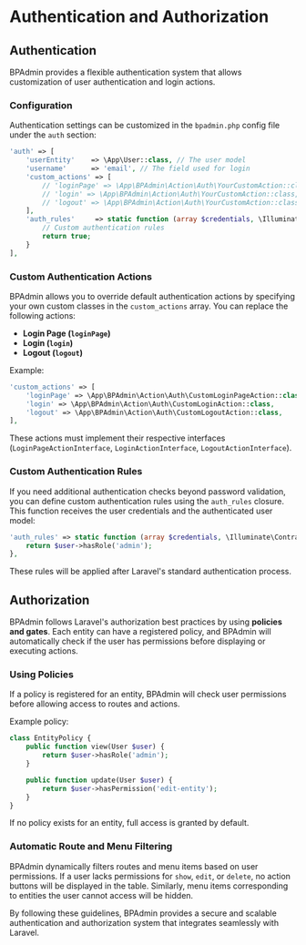 # Authentication and Authorization

## Authentication

BPAdmin provides a flexible authentication system that allows customization of user authentication and login actions.

### Configuration
Authentication settings can be customized in the `bpadmin.php` config file under the `auth` section:

```php
'auth' => [
    'userEntity'    => \App\User::class, // The user model
    'username'      => 'email', // The field used for login
    'custom_actions' => [
        // 'loginPage' => \App\BPAdmin\Action\Auth\YourCustomAction::class,
        // 'login' => \App\BPAdmin\Action\Auth\YourCustomAction::class,
        // 'logout' => \App\BPAdmin\Action\Auth\YourCustomAction::class,
    ],
    'auth_rules'     => static function (array $credentials, \Illuminate\Contracts\Auth\Authenticatable $user) : bool {
        // Custom authentication rules
        return true;
    }
],
```

### Custom Authentication Actions
BPAdmin allows you to override default authentication actions by specifying your own custom classes in the `custom_actions` array. You can replace the following actions:

- **Login Page (`loginPage`)**
- **Login (`login`)**
- **Logout (`logout`)**

Example:
```php
'custom_actions' => [
    'loginPage' => \App\BPAdmin\Action\Auth\CustomLoginPageAction::class,
    'login' => \App\BPAdmin\Action\Auth\CustomLoginAction::class,
    'logout' => \App\BPAdmin\Action\Auth\CustomLogoutAction::class,
],
```

These actions must implement their respective interfaces (`LoginPageActionInterface`, `LoginActionInterface`, `LogoutActionInterface`).

### Custom Authentication Rules
If you need additional authentication checks beyond password validation, you can define custom authentication rules using the `auth_rules` closure. This function receives the user credentials and the authenticated user model:

```php
'auth_rules' => static function (array $credentials, \Illuminate\Contracts\Auth\Authenticatable $user) : bool {
    return $user->hasRole('admin');
},
```

These rules will be applied after Laravel's standard authentication process.

## Authorization
BPAdmin follows Laravel's authorization best practices by using **policies and gates**. Each entity can have a registered policy, and BPAdmin will automatically check if the user has permissions before displaying or executing actions.

### Using Policies
If a policy is registered for an entity, BPAdmin will check user permissions before allowing access to routes and actions.

Example policy:
```php
class EntityPolicy {
    public function view(User $user) {
        return $user->hasRole('admin');
    }

    public function update(User $user) {
        return $user->hasPermission('edit-entity');
    }
}
```

If no policy exists for an entity, full access is granted by default.

### Automatic Route and Menu Filtering
BPAdmin dynamically filters routes and menu items based on user permissions. If a user lacks permissions for `show`, `edit`, or `delete`, no action buttons will be displayed in the table. Similarly, menu items corresponding to entities the user cannot access will be hidden.

By following these guidelines, BPAdmin provides a secure and scalable authentication and authorization system that integrates seamlessly with Laravel.

